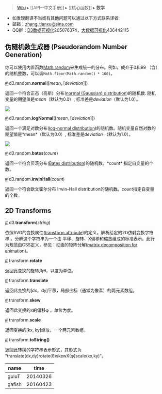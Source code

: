 > [Wiki](Home) ▸ [[API--中文手册]] ▸ [[核心函数]] ▸ **数学**

* 如发现翻译不当或有其他问题可以通过以下方式联系译者:
* 邮箱：zhang_tianxu@sina.com
* QQ群：[D3数据可视化](http://jq.qq.com/?_wv=1027&k=ZGcqYF)205076374，[大数据可视化](http://jq.qq.com/?_wv=1027&k=S8wGMe)436442115

##  伪随机数生成器 (Pseudorandom Number Generation)

你可以使用内置函数[Math.random](https://developer.mozilla.org/en-US/docs/JavaScript/Reference/Global_Objects/Math/random "https://developer.mozilla.org/en-US/docs/JavaScript/Reference/Global_Objects/Math/random")来生成统一的分布。例如，成介于0和99 （含）的随机整数，可以调`Math.floor(Math.random() * 100)`。

<a name="d3_random_normal" href="#d3_random_normal">#</a> d3.random.<b>normal</b>([<i>mean</i>, [<i>deviation</i>]])

返回一个符合正态（高斯）分布([normal (Gaussian) distribution](http://en.wikipedia.org/wiki/Normal_distribution "http://en.wikipedia.org/wiki/Normal_distribution"))的随机数. 随机变量的期望值是*mean*（默认为0.0）, 标准差是*deviation*（默认为1.0）。

![](https://upload.wikimedia.org/wikipedia/commons/thumb/a/a9/Empirical_Rule.PNG/700px-Empirical_Rule.PNG)

<a name="d3_random_logNormal" href="#d3_random_logNormal">#</a> d3.random.<b>logNormal</b>([<i>mean</i>, [<i>deviation</i>]])

返回一个满足对数分布([log-normal distribution](http://en.wikipedia.org/wiki/Log-normal_distribution "http://en.wikipedia.org/wiki/Log-normal_distribution"))的随机数。随机变量自然对数的期望值是*mean*（默认为0.0）, 标准差是*deviation* （默认为1.0）。

![](https://upload.wikimedia.org/wikipedia/commons/thumb/d/dd/Logarithm.svg/300px-Logarithm.svg.png)

<a name="d3_random_bates" href="#d3_random_bates">#</a> d3.random.<b>bates</b>(<i>count</i>)

返回一个符合贝茨分布([Bates distribution](http://en.wikipedia.org/wiki/Bates_distribution "http://en.wikipedia.org/wiki/Bates_distribution"))的随机数。*count* 指定自变量的个数。

<a name="d3_random_irwinHall" href="#d3_random_irwinHall">#</a> d3.random.<b>irwinHall</b>(<i>count</i>)

返回一个符合欧文霍尔分布 Irwin–Hall distribution的随机数。*count*指定自变量的个数。

## 2D Transforms

<a name="d3_transform" href="#d3_transform">#</a> d3.<b>transform</b>(<i>string</i>)

依照SVG的变换属性([transform attribute](http://www.w3.org/TR/SVG/coords.html#TransformAttribute "http://www.w3.org/TR/SVG/coords.html#TransformAttribute"))的定义，解析给定的2D仿射变换字符串.。分解这个字符串为一个由 平移、旋转、X偏移和缩放组成的标准表示。此行为规范由CSS定义，参见：动画的矩阵分解([matrix decomposition for animation](http://www.w3.org/TR/css3-2d-transforms/#matrix-decomposing "http://www.w3.org/TR/css3-2d-transforms/#matrix-decomposing"))。

<a name="transform_rotate" href="#transform_rotate">#</a> transform.<b>rotate</b>

返回此变换的旋转角θ，以度为单位。

<a name="transform_translate" href="#transform_translate">#</a> transform.<b>translate</b>

返回此变换的[dx，dy]平移，局部坐标（通常为像素）的两元素数组。

<a name="transform_skew" href="#transform_skew">#</a> transform.<b>skew</b>

返回此变换的*x*的偏移φ ，单位为度。

<a name="transform_scale" href="#transform_scale">#</a> transform.<b>scale</b>

返回变换的[kx, ky]缩放，一个两元素数组。

<a name="transform_toString" href="#transform_toString">#</a> transform.<b>toString()</b>

返回此转换的字符串表示形式，其形式为 "translate(dx,dy)rotate(θ)skewX(φ)scale(kx,ky)"。

|name|time|
|---|---|
|guluT|20140326|
|gafish|20160423|